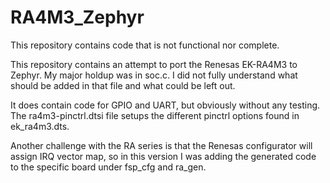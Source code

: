# RA4M3_Zephyr

This repository contains code that is not functional nor complete.

This repository contains an attempt to port the Renesas EK-RA4M3 to Zephyr.  My major holdup was in soc.c.  I did not fully understand what should be added in that file and what could be left out.

It does contain code for GPIO and UART, but obviously without any testing.   The ra4m3-pinctrl.dtsi file setups the different pinctrl options found in ek_ra4m3.dts.

Another challenge with the RA series is that the Renesas configurator will assign IRQ vector map, so in this version I was adding the generated code to the specific board under fsp_cfg and ra_gen.
